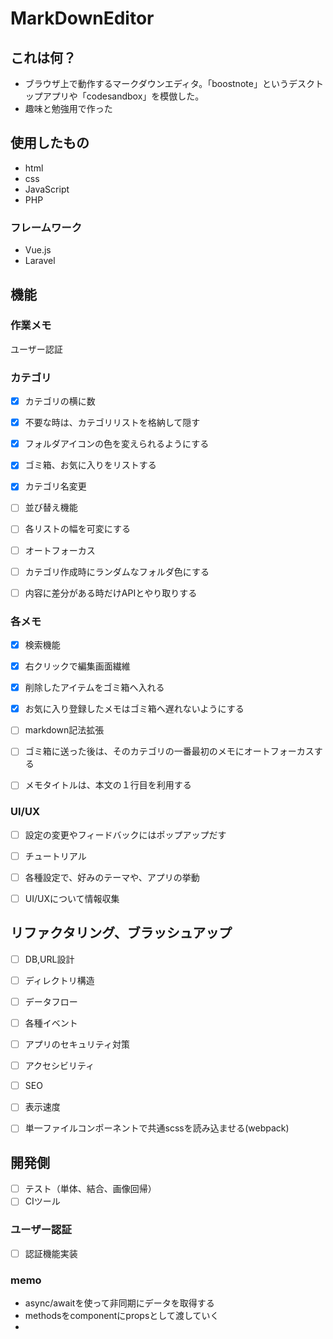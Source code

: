 # MarkDownEditor

## これは何？
- ブラウザ上で動作するマークダウンエディタ。「boostnote」というデスクトップアプリや「codesandbox」を模倣した。
- 趣味と勉強用で作った

## 使用したもの
- html
- css
- JavaScript
- PHP

### フレームワーク
- Vue.js
- Laravel

## 機能
### 作業メモ
ユーザー認証

### カテゴリ
- [x] カテゴリの横に数
- [x] 不要な時は、カテゴリリストを格納して隠す
- [x] フォルダアイコンの色を変えられるようにする
- [x] ゴミ箱、お気に入りをリストする
- [x] カテゴリ名変更

- [ ] 並び替え機能
- [ ] 各リストの幅を可変にする
- [ ] オートフォーカス
- [ ] カテゴリ作成時にランダムなフォルダ色にする
- [ ] 内容に差分がある時だけAPIとやり取りする


### 各メモ
- [x] 検索機能
- [x] 右クリックで編集画面繊維
- [x] 削除したアイテムをゴミ箱へ入れる
- [x] お気に入り登録したメモはゴミ箱へ遅れないようにする

- [ ] markdown記法拡張
- [ ] ゴミ箱に送った後は、そのカテゴリの一番最初のメモにオートフォーカスする
- [ ] メモタイトルは、本文の１行目を利用する



### UI/UX
- [ ] 設定の変更やフィードバックにはポップアップだす
- [ ] チュートリアル
- [ ] 各種設定で、好みのテーマや、アプリの挙動
- [ ] UI/UXについて情報収集


## リファクタリング、ブラッシュアップ
- [ ] DB,URL設計
- [ ] ディレクトリ構造
- [ ] データフロー
- [ ] 各種イベント
- [ ] アプリのセキュリティ対策
- [ ] アクセシビリティ
- [ ] SEO
- [ ] 表示速度
- [ ] 単一ファイルコンポーネントで共通scssを読み込ませる(webpack)


## 開発側
- [ ] テスト（単体、結合、画像回帰）
- [ ] CIツール

### ユーザー認証
- [ ] 認証機能実装

### memo
- async/awaitを使って非同期にデータを取得する
- methodsをcomponentにpropsとして渡していく
- 
